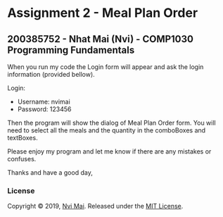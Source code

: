 # Assignment 2 - Meal Plan Order
## 200385752 - Nhat Mai (Nvi) - COMP1030 Programming Fundamentals
When you run my code the Login form will appear and ask the login information (provided bellow).

Login:
  - Username: nvimai
  - Password: 123456

Then the program will show the dialog of Meal Plan Order form. You will need to select all the meals and the quantity in the comboBoxes and textBoxes.

Please enjoy my program and let me know if there are any mistakes or confuses.

Thanks and have a good day,

### License
Copyright © 2019, [Nvi Mai](https://www.nvimai.com).
Released under the [MIT License](LICENSE).
